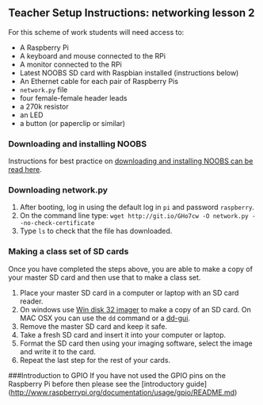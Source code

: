 ## Teacher Setup Instructions: networking lesson 2

For this scheme of work students will need access to:

- A Raspberry Pi
- A keyboard and mouse connected to the RPi
- A monitor connected to the RPi
- Latest NOOBS SD card with Raspbian installed (instructions below)
- An Ethernet cable for each pair of Raspberry Pis
- `network.py` file
- four female-female header leads
- a 270k resistor
- an LED
- a button (or paperclip or similar)

### Downloading and installing NOOBS

Instructions for best practice on [downloading and installing NOOBS can be read here](https://github.com/raspberrypi/documentation/blob/master/installation/noobs.md).


### Downloading network.py

1. After booting, log in using the default log in `pi` and password `raspberry`.
2. On the command line type: `wget http://git.io/GHo7cw -O network.py --no-check-certificate`
3. Type `ls` to check that the file has downloaded.

	
### Making a class set of SD cards

Once you have completed the steps above, you are able to make a copy of your master SD card and then use that to make a class set.

1. Place your master SD card in a computer or laptop with an SD card reader. 
2. On windows use [Win disk 32 imager](http://sourceforge.net/projects/win32diskimager/) to make a copy of an SD card. On MAC OSX you can use the `dd` command or a [dd-gui](http://www.gingerbeardman.com/dd-gui/).
3. Remove the master SD card and keep it safe.
4. Take a fresh SD card and insert it into your computer or laptop. 
5. Format the SD card then using your imaging software, select the image and write it to the card.
6. Repeat the last step for the rest of your cards. 

###Introduction to GPIO
If you have not used the GPIO pins on the Raspberry Pi before then please see the [introductory guide] (http://www.raspberrypi.org/documentation/usage/gpio/README.md)
